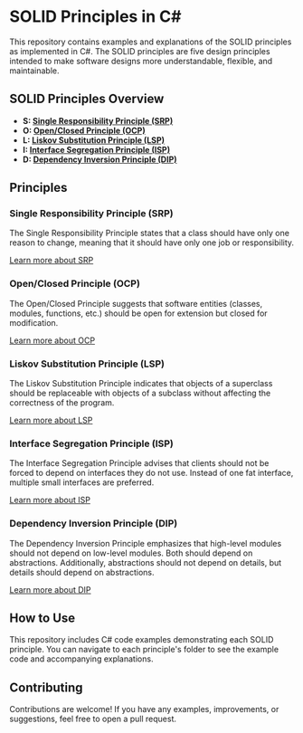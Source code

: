 # SOLID Principles in C#

This repository contains examples and explanations of the SOLID principles as implemented in C#. The SOLID principles are five design principles intended to make software designs more understandable, flexible, and maintainable.

## SOLID Principles Overview

- **S: [Single Responsibility Principle (SRP)](#single-responsibility-principle-srp)**
- **O: [Open/Closed Principle (OCP)](#openclosed-principle-ocp)**
- **L: [Liskov Substitution Principle (LSP)](#liskov-substitution-principle-lsp)**
- **I: [Interface Segregation Principle (ISP)](#interface-segregation-principle-isp)**
- **D: [Dependency Inversion Principle (DIP)](#dependency-inversion-principle-dip)**

## Principles

### Single Responsibility Principle (SRP)

The Single Responsibility Principle states that a class should have only one reason to change, meaning that it should have only one job or responsibility.

[Learn more about SRP](https://github.com/moeinnajafi1998/solid-in-CSharp/tree/main/Single%20Responsibility%20Principle)

### Open/Closed Principle (OCP)

The Open/Closed Principle suggests that software entities (classes, modules, functions, etc.) should be open for extension but closed for modification.

[Learn more about OCP](https://github.com/moeinnajafi1998/solid-in-CSharp/tree/main/Open-Closed%20Principle)

### Liskov Substitution Principle (LSP)

The Liskov Substitution Principle indicates that objects of a superclass should be replaceable with objects of a subclass without affecting the correctness of the program.

[Learn more about LSP](https://github.com/moeinnajafi1998/solid-in-CSharp/tree/main/Liskov%20Substitution%20Principle)

### Interface Segregation Principle (ISP)

The Interface Segregation Principle advises that clients should not be forced to depend on interfaces they do not use. Instead of one fat interface, multiple small interfaces are preferred.

[Learn more about ISP](https://github.com/moeinnajafi1998/solid-in-CSharp/tree/main/Interface%20Segregation%20Principle)

### Dependency Inversion Principle (DIP)

The Dependency Inversion Principle emphasizes that high-level modules should not depend on low-level modules. Both should depend on abstractions. Additionally, abstractions should not depend on details, but details should depend on abstractions.

[Learn more about DIP](https://github.com/moeinnajafi1998/solid-in-CSharp/tree/main/Dependency%20Inversion%20Principle)

## How to Use

This repository includes C# code examples demonstrating each SOLID principle. You can navigate to each principle's folder to see the example code and accompanying explanations.

## Contributing

Contributions are welcome! If you have any examples, improvements, or suggestions, feel free to open a pull request.

